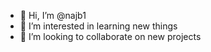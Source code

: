 - 👋 Hi, I’m @najb1
- 👀 I’m interested in learning new things
- 💞️ I’m looking to collaborate on new projects
